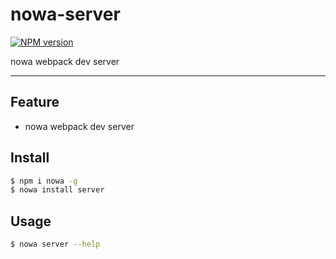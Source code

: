 # nowa-server

[![NPM version](https://img.shields.io/npm/v/nowa-server.svg?style=flat)](https://npmjs.org/package/nowa-server)

nowa webpack dev server

---

## Feature

- nowa webpack dev server

## Install

```bash
$ npm i nowa -g
$ nowa install server
```

## Usage

```bash
$ nowa server --help
```
